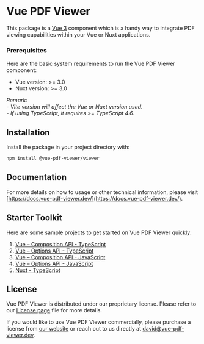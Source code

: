 # Vue PDF Viewer

This package is a [Vue 3](https://vuejs.org/) component which is a handy way to integrate PDF viewing capabilities within your Vue or Nuxt applications.

### Prerequisites

Here are the basic system requirements to run the Vue PDF Viewer component:

- Vue version: >= 3.0
- Nuxt version: >= 3.0

_Remark: <br>- Vite version will affect the Vue or Nuxt version used. <br>- If using TypeScript, it requires >= TypeScript 4.6._

## Installation

Install the package in your project directory with:

```bash
npm install @vue-pdf-viewer/viewer
```

## Documentation

For more details on how to usage or other technical information, please visit [https://docs.vue-pdf-viewer.dev/](https://docs.vue-pdf-viewer.dev/).

## Starter Toolkit

Here are some sample projects to get started on Vue PDF Viewer quickly:

1. [Vue – Composition API - TypeScript](https://github.com/vue-pdf-viewer/starter-vpv-composition-ts)
2. [Vue – Options API - TypeScript](https://github.com/vue-pdf-viewer/starter-vpv-options-ts)
3. [Vue – Composition API - JavaScript](https://github.com/vue-pdf-viewer/starter-vpv-composition-js)
4. [Vue – Options API - JavaScript](https://github.com/vue-pdf-viewer/starter-vpv-options-js)
5. [Nuxt - TypeScript](https://github.com/vue-pdf-viewer/starter-vpv-nuxt-ts)

## License

Vue PDF Viewer is distributed under our proprietary license. Please refer to our [License page](https://www.vue-pdf-viewer.dev/license-agreement) file for more details.

If you would like to use Vue PDF Viewer commercially, please purchase a license from [our website](https://www.vue-pdf-viewer.dev) or reach out to us directly at [david@vue-pdf-viewer.dev](mailto:david@vue-pdf-viewer.dev).
